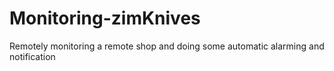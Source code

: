 # Monitoring-zimKnives
Remotely monitoring a remote shop and doing some automatic alarming and notification
